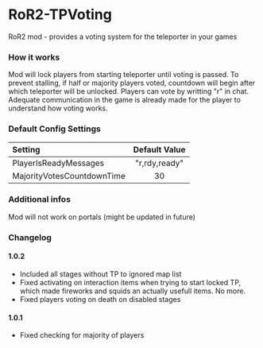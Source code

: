 # RoR2-TPVoting
RoR2 mod - provides a voting system for the teleporter in your games

### How it works
Mod will lock players from starting teleporter until voting is passed. To prevent stalling, if half or majority players voted, countdown will begin after which teleporter will be unlocked. Players can vote by writting "r" in chat.  Adequate communication in the game is already made for the player to understand how voting works.

### Default Config Settings
| Setting                       | Default Value       |
| :---------------------------- | :-----------------: |
| PlayerIsReadyMessages         |       "r,rdy,ready" |
| MajorityVotesCountdownTime    |                  30 |

### Additional infos

Mod will not work on portals (might be updated in future)

### Changelog
#### 1.0.2
- Included all stages without TP to ignored map list
- Fixed activating on interaction items when trying to start locked TP, which made fireworks and squids an actually usefull items. No more.
- Fixed players voting on death on disabled stages
#### 1.0.1
- Fixed checking for majority of players